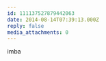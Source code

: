 ```yaml
---
id: 111137527879442063
date: 2014-08-14T07:39:13.000Z
reply: false
media_attachments: 0
---
```


imba

